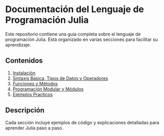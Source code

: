 # Documentación del Lenguaje de Programación Julia

Este repositorio contiene una guía completa sobre el lenguaje de programación Julia. Está organizado en varias secciones para facilitar su aprendizaje.

## Contenidos

1. [Instalación](Instalacion/Instalacion.md)
2. [Sintaxis Básica, Tipos de Datos y Operadores](sintaxisBasica/sintaxisBasica.md)
4. [Funciones y Métodos](Funciones/funciones.md)
5. [Programación Modular y Módulos](ProgramacionModular/programacionModular.md)
6. [Ejemplos Practicos](EjemplosPracticos/estructuraLibro.md)

## Descripción

Cada sección incluye ejemplos de código y explicaciones detalladas para aprender Julia paso a paso.

